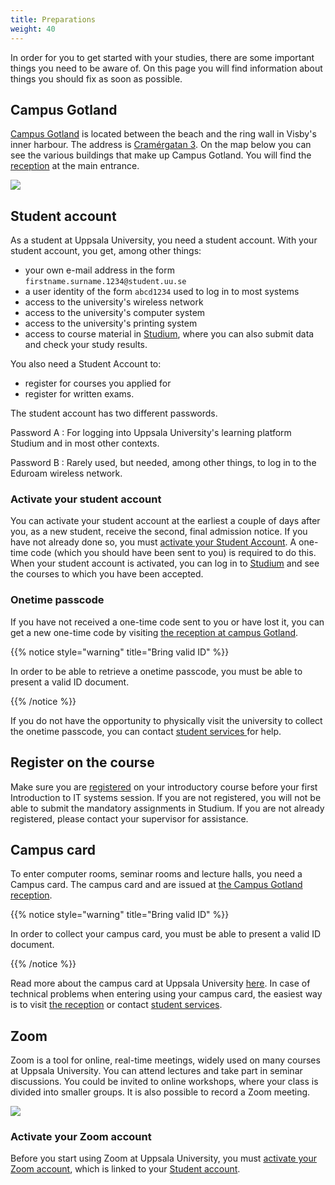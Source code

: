 ```yaml
---
title: Preparations
weight: 40
---
```


In order for you to get started with your studies, there are some important
things you need to be aware of. On this page you will find information about
things you should fix as soon as possible.


## Campus Gotland


[Campus Gotland][campus-gotland] is located between the beach and the ring wall in Visby's inner
harbour. The address is [Cramérgatan 3][google-maps]. On the map below you can see the various buildings that make up Campus
Gotland. You will find the [reception][campus-gotland-reception] at the main entrance.


<img src="/images/preparation/eng-map-of-campus-gotland.jpeg" />

[google-maps]:
    https://www.google.com/maps/place/Huvudentr%C3%A9,+Cram%C3%A9rgatan+3,+621+57+Visby/@57.6394441,18.2887703,17z/data=!3m1!4b1!4m6!3m5!1s0x46f7aed6047df557:0x3c467d3a14fe45d6!8m2!3d57.6394441!4d18.2887703!16s%2Fg%2F12hqvp73_?entry=ttu

[campus-gotland]: https://www.uu.se/en/campus/gotland?languageId=3
[campus-gotland-reception]: https://www.campusgotland.uu.se/students/reception/

## Student account

As a student at Uppsala University, you need a student account. With your
student account, you get, among other things:

- your own e-mail address in the form `firstname.surname.1234@student.uu.se`
- a user identity of the form `abcd1234` used to log in to most systems
- access to the university's wireless network
- access to the university's computer system
- access to the university's printing system
- access to course material in [Studium][studium], where you can also submit data and check
your study results.

You also need a Student Account to:

- register for courses you applied for
- register for written exams.


[studium]: https://www.uu.se/system/log-in-to-studium

The student account has two different passwords.

Password A
: For logging into Uppsala University's learning platform Studium and in most other contexts.

Password B
: Rarely used, but needed, among other things, to log in to the Eduroam wireless network.


### Activate your student account

<!-- https://www.uu.se/student/valkommen/registrering/ --> 

You can activate your student account at the earliest a couple of days after
you, as a new student, receive the second, final admission notice. If you have
not already done so, you must [activate your Student
Account](https://konto.weblogin.uu.se/index-en.html). A one-time code (which you
should have been sent to you) is required to do this. When your student account
is activated, you can log in to [Studium][studium] and see the courses to which you have
been accepted.


### Onetime passcode

If you have not received a one-time code sent to you or have lost it, you can
get a new one-time code by visiting [the reception at campus
Gotland][campus-gotland-reception].



{{% notice style="warning" title="Bring valid ID" %}}

In order to be able to retrieve a onetime passcode, you must be able to present a
valid ID document.

{{% /notice %}}

If you do not have the opportunity to physically visit the university to collect
the onetime passcode, you can contact [student services ][studentservice] for help.

[studentservice]: https://www2.uu.se/en/students/contact


## Register on the course

Make sure you are [registered][register] on your introductory course before your
first Introduction to IT systems session. If you are not registered, you will
not be able to submit the mandatory assignments in Studium. If you are not
already registered, please contact your supervisor for assistance.

[register]: https://www2.uu.se/en/students/admission-and-registration/register

## Campus card

To enter computer rooms, seminar rooms and lecture halls, you need a Campus
card. The campus card and are issued at [the Campus Gotland
reception][campus-gotland-reception].


[campuskort]: https://www2.uu.se/en/students/your-rights/campus-card

{{% notice style="warning" title="Bring valid ID" %}}

In order to collect your campus card, you must be able to present a valid ID
document.

{{% /notice %}}

Read more about the campus card at Uppsala University [here][campuskort]. In case of technical
problems when entering using your campus card, the easiest way is to visit
[the reception][campus-gotland-reception] or contact [student services][studentservice].

## Zoom 

Zoom is a tool for online, real-time meetings, widely used on many courses at
Uppsala University. You can attend lectures and take part in seminar
discussions. You could be invited to online workshops, where your class is
divided into smaller groups. It is also possible to record a Zoom meeting.

![](/images/preparation/zoom-screenshot.png)

### Activate your Zoom account

Before you start using Zoom at Uppsala University, you must [activate your Zoom
account][activate-zoom], which is linked to your [Student account](#student-account).

[uu-zoom]: https://www.uu.se/en/students/it-for-students/software/zoom

[zoom]: https://zoom.us/
[activate-zoom]: https://www2.uu.se/en/students/it-for-students/zoom-for-students


<!-- 
### Handledning i Zoom

Till följd av rådande situation gällande Covid-19 kommer
[handledning](../tutoring) av uppgifter inom ramen för Inroduktion till datorer
att ske på distans via Zoom på schemalagda
tillfällen. 

-->
